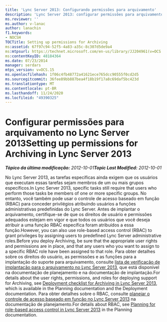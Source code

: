 ```yaml
---
title: 'Lync Server 2013: Configurando permissões para arquivamento'
description: 'Lync Server 2013: configurar permissões para arquivamento.'
ms.reviewer: ''
ms.author: v-lanac
author: lanachin
f1.keywords:
- NOCSH
TOCTitle: Setting up permissions for Archiving
ms:assetid: 67f97c94-52f5-4a83-a35c-8c307d5de9a4
ms:mtpsurl: https://technet.microsoft.com/en-us/library/JJ204961(v=OCS.15)
ms:contentKeyID: 48184364
ms.date: 07/23/2014
manager: serdars
mtps_version: v=OCS.15
ms.openlocfilehash: 1f06c4fb48772a41621ece765dcc90555f0cd2d5
ms.sourcegitcommit: 36fee89bb887bea4f18b19f17a8c69daf5bc423d
ms.translationtype: MT
ms.contentlocale: pt-BR
ms.lasthandoff: 11/24/2020
ms.locfileid: "49390325"
---
```

# <a name="setting-up-permissions-for-archiving-in-lync-server-2013"></a><span data-ttu-id="717d7-103">Configurar permissões para arquivamento no Lync Server 2013</span><span class="sxs-lookup"><span data-stu-id="717d7-103">Setting up permissions for Archiving in Lync Server 2013</span></span>

<div data-xmlns="http://www.w3.org/1999/xhtml">

<div class="topic" data-xmlns="http://www.w3.org/1999/xhtml" data-msxsl="urn:schemas-microsoft-com:xslt" data-cs="https://msdn.microsoft.com/">

<div data-asp="https://msdn2.microsoft.com/asp">



</div>

<div id="mainSection">

<div id="mainBody"><span data-ttu-id="717d7-104">

<span> </span></span><span class="sxs-lookup"><span data-stu-id="717d7-104">

<span> </span></span></span>

<span data-ttu-id="717d7-105">_**Tópico da última modificação:** 2012-10-01_</span><span class="sxs-lookup"><span data-stu-id="717d7-105">_**Topic Last Modified:** 2012-10-01_</span></span>

<span data-ttu-id="717d7-106">No Lync Server 2013, as tarefas específicas ainda exigem que os usuários que executam essas tarefas sejam membros de um ou mais grupos específicos.</span><span class="sxs-lookup"><span data-stu-id="717d7-106">In Lync Server 2013, specific tasks still require that users who perform those tasks be members of one or more specific groups.</span></span> <span data-ttu-id="717d7-107">No entanto, você também pode usar o controle de acesso baseado em função (RBAC) para conceder privilégios atribuindo usuários a funções administrativas predefinidas do Lync Server. Antes de implantar o arquivamento, certifique-se de que os direitos de usuário e permissões adequados estejam em vigor e que todos os usuários que você deseja atribuir a uma função RBAC específica foram atribuídos a essa função.</span><span class="sxs-lookup"><span data-stu-id="717d7-107">However, you can also use role-based access control (RBAC) to grant privileges by assigning users to predefined Lync Server administrative roles.Before you deploy Archiving, be sure that the appropriate user rights and permissions are in place, and that any users who you want to assign to a specific RBAC role have been assigned to that role.</span></span> <span data-ttu-id="717d7-108">Para obter detalhes sobre os direitos do usuário, as permissões e as funções para a implantação do suporte para arquivamento, consulte [lista de verificação de implantação para o arquivamento no Lync Server 2013](lync-server-2013-deployment-checklist-for-archiving.md), que está disponível na documentação de planejamento e na documentação de implantação.</span><span class="sxs-lookup"><span data-stu-id="717d7-108">For details about the user rights, permissions, and roles for deploying support for Archiving, see [Deployment checklist for Archiving in Lync Server 2013](lync-server-2013-deployment-checklist-for-archiving.md), which is available in the Planning documentation and the Deployment documentation.</span></span> <span data-ttu-id="717d7-109">Para obter detalhes sobre o RBAC, consulte [planejar o controle de acesso baseado em função no Lync Server 2013](lync-server-2013-planning-for-role-based-access-control.md) na documentação de planejamento.</span><span class="sxs-lookup"><span data-stu-id="717d7-109">For details about RBAC, see [Planning for role-based access control in Lync Server 2013](lync-server-2013-planning-for-role-based-access-control.md) in the Planning documentation.</span></span>

<span data-ttu-id="717d7-110"></div>

<span> </span>

</div>

</div>

</span><span class="sxs-lookup"><span data-stu-id="717d7-110"></div>

<span> </span>

</div>

</div>

</span></span></div>

